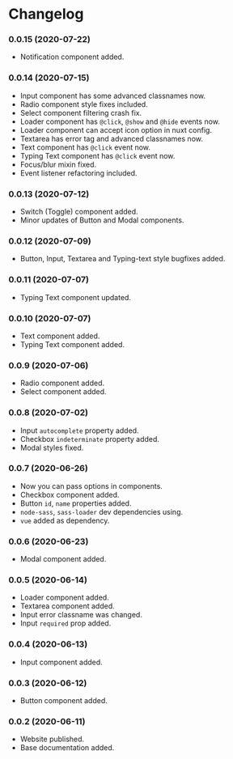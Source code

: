 Changelog
=========

### 0.0.15 (2020-07-22)
* Notification component added.


### 0.0.14 (2020-07-15)
* Input component has some advanced classnames now.
* Radio component style fixes included.
* Select component filtering crash fix.
* Loader component has `@click`, `@show` and `@hide` events now.
* Loader component can accept icon option in nuxt config.
* Textarea has error tag and advanced classnames now.
* Text component has `@click` event now.
* Typing Text component has `@click` event now.
* Focus/blur mixin fixed.
* Event listener refactoring included.



### 0.0.13 (2020-07-12)
* Switch (Toggle) component added.
* Minor updates of Button and Modal components.


### 0.0.12 (2020-07-09)
* Button, Input, Textarea and Typing-text style bugfixes added.


### 0.0.11 (2020-07-07)
* Typing Text component updated.


### 0.0.10 (2020-07-07)
* Text component added.
* Typing Text component added.


### 0.0.9 (2020-07-06)
* Radio component added.
* Select component added.


### 0.0.8 (2020-07-02)
* Input `autocomplete` property added.
* Checkbox `indeterminate` property added.
* Modal styles fixed.


### 0.0.7 (2020-06-26)
* Now you can pass options in components.
* Checkbox component added.
* Button `id`, `name` properties added.
* `node-sass`, `sass-loader` dev dependencies using.
* `vue` added as dependency.


### 0.0.6 (2020-06-23)
* Modal component added.


### 0.0.5 (2020-06-14)
* Loader component added.
* Textarea component added.
* Input error classname was changed.
* Input `required` prop added.


### 0.0.4 (2020-06-13)
* Input component added.


### 0.0.3 (2020-06-12)
* Button component added.


### 0.0.2 (2020-06-11)
* Website published.
* Base documentation added.
